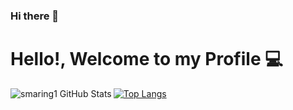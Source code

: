 ### Hi there 👋
# Hello!, Welcome to my Profile :computer:

<img align="left" alt="smaring1 GitHub Stats" src="https://github-readme-stats.vercel.app/api?username=afernander&show_icons=true&hide_border=true%22/%3E">

[![Top Langs](https://github-readme-stats.vercel.app/api/top-langs/?username=afernander&&hide=javascript,css,html)](https://github.com/anuraghazra/github-readme-stats)
<!--
**afernander/afernander** is a ✨ _special_ ✨ repository because its `README.md` (this file) appears on your GitHub profile.

Here are some ideas to get you started:

- 🔭 I’m currently working on ...
- 🌱 I’m currently learning ...
- 👯 I’m looking to collaborate on ...
- 🤔 I’m looking for help with ...
- 💬 Ask me about ...
- 📫 How to reach me: ...
- 😄 Pronouns: ...
- ⚡ Fun fact: ...
-->
